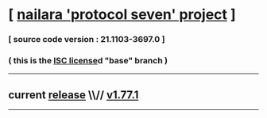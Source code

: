
# [ [nailara 'protocol seven' project](http://nailara.network/) ]

### [ source code version : 21.1103-3697.0 ]

### ( this is the [ISC license](license)d "base" branch )
---
## current [release](https://github.com/taekiten/nailara/releases) \\\\// [v1.77.1](https://github.com/taekiten/nailara/releases/tag/v1.77.1)
---
